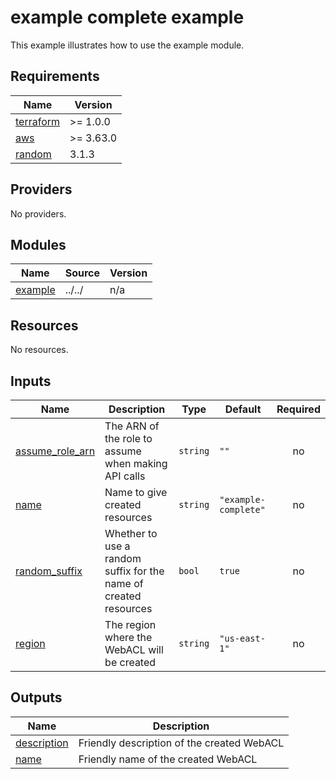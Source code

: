 # example complete example

This example illustrates how to use the example module.

<!-- BEGIN_TF_DOCS -->

<!-- prettier-ignore-start -->
## Requirements

| Name | Version |
|------|---------|
| <a name="requirement_terraform"></a> [terraform](#requirement\_terraform) | >= 1.0.0 |
| <a name="requirement_aws"></a> [aws](#requirement\_aws) | >= 3.63.0 |
| <a name="requirement_random"></a> [random](#requirement\_random) | 3.1.3 |

## Providers

No providers.

## Modules

| Name | Source | Version |
|------|--------|---------|
| <a name="module_example"></a> [example](#module\_example) | ../../ | n/a |

## Resources

No resources.

## Inputs

| Name | Description | Type | Default | Required |
|------|-------------|------|---------|:--------:|
| <a name="input_assume_role_arn"></a> [assume\_role\_arn](#input\_assume\_role\_arn) | The ARN of the role to assume when making API calls | `string` | `""` | no |
| <a name="input_name"></a> [name](#input\_name) | Name to give created resources | `string` | `"example-complete"` | no |
| <a name="input_random_suffix"></a> [random\_suffix](#input\_random\_suffix) | Whether to use a random suffix for the name of created resources | `bool` | `true` | no |
| <a name="input_region"></a> [region](#input\_region) | The region where the WebACL will be created | `string` | `"us-east-1"` | no |

## Outputs

| Name | Description |
|------|-------------|
| <a name="output_description"></a> [description](#output\_description) | Friendly description of the created WebACL |
| <a name="output_name"></a> [name](#output\_name) | Friendly name of the created WebACL |
<!-- prettier-ignore-end -->

<!-- END_TF_DOCS -->
